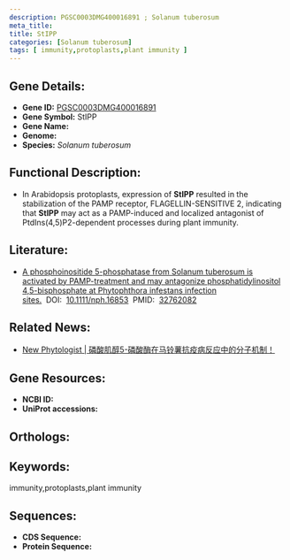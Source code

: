 ```yaml
---
description: PGSC0003DMG400016891 ; Solanum tuberosum
meta_title:
title: StIPP
categories: [Solanum tuberosum]
tags: [ immunity,protoplasts,plant immunity ]
---
```


## Gene Details:
- **Gene ID:**	[PGSC0003DMG400016891]()
- **Gene Symbol:** StIPP
- **Gene Name:** 
- **Genome:** []()
- **Species:** *Solanum tuberosum*

## Functional Description:
   -  In Arabidopsis protoplasts, expression of **StIPP** resulted in the stabilization of the PAMP receptor, FLAGELLIN-SENSITIVE 2, indicating that **StIPP** may act as a PAMP-induced and localized antagonist of PtdIns(4,5)P2-dependent processes during plant immunity.

## Literature:
   - [A phosphoinositide 5-phosphatase from Solanum tuberosum is activated by PAMP-treatment and may antagonize phosphatidylinositol 4,5-bisphosphate at Phytophthora infestans infection sites.]( https://nph.onlinelibrary.wiley.com/doi/10.1111/nph.16853)&nbsp;&nbsp;DOI:&nbsp;&nbsp;[10.1111/nph.16853](https://nph.onlinelibrary.wiley.com/doi/10.1111/nph.16853)&nbsp;&nbsp;PMID:&nbsp;&nbsp;[32762082](https://pubmed.ncbi.nlm.nih.gov/32762082/)

## Related News:
   - [New Phytologist | 磷酸肌醇5-磷酸酶在马铃薯抗疫病反应中的分子机制！](https://mp.weixin.qq.com/s?__biz=Mzg3MDEwNDEyMg==&mid=2247493998&idx=3&sn=c71ff43551428411bedc8e7cea3c0f63&chksm=ce90443bf9e7cd2d9d907a75961c7fe92182d40c2581c89d0f14b426b5447eed35310183eae6&scene=27#wechat_redirect)

## Gene Resources:
- **NCBI ID:** [](https://www.ncbi.nlm.nih.gov/gene/?term=)
- **UniProt accessions:** [](https://www.uniprot.org/uniprotkb//entry)

## Orthologs:


## Keywords:
immunity,protoplasts,plant immunity

## Sequences:
- **CDS Sequence:**
- **Protein Sequence:**
